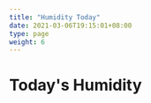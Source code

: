 ```yaml
---
title: "Humidity Today"
date: 2021-03-06T19:15:01+08:00
type: page
weight: 6
---
```


# Today's Humidity
